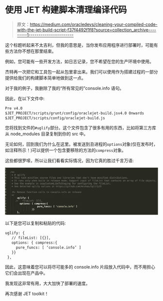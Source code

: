 # 使用 JET 构建脚本清理编译代码

> 原文：<https://medium.com/oracledevs/cleaning-your-compiled-code-with-the-jet-build-script-f37f4492f1f8?source=collection_archive---------1----------------------->

这个标题听起来不太吉利，但我的意思是，当你发布应用程序进行部署时，可能有些方法你不想在那里结束。

例如，您可能有一些开发方法，如日志记录，您不希望在您的生产环境中使用。

杰特再一次把它和工具包一起从包里拿出来。我们可以使用作为搭建过程的一部分提供给我们的构建脚本简单地做到这一点。

对于我的例子，我删除了我的“所有常见的”console.info 语句。

因此，在以下文件中:

```
Pre v4.0
$JET_PROJECT/scripts/grunt/config/oraclejet-build.jsv4.0 Onwards
$JET_PROJECT/scripts/config/oraclejet-build.js
```

您将找到文件的`#uglify`部分。这个文件包含了很多有用的东西，比如将第三方库从 node_modules 目录复制到你的 src 中。

无论如何，回到我们为什么在这里。被发送到丑进程的`options`对象(仅在发布时，如注释所示！)可以提供一个包含要移除的方法的`compress`对象。

这些都很罗嗦，所以让我们看看实际情况，因为它真的胜过千言万语:

![](img/c2893b174848d7cbff5f216739a00573.png)

以下是您可以复制和粘贴的代码:

```
uglify: {
   // fileList: [{}],
   options: { compress:{
     pure_funcs: [ ‘console.info’ ]
   }}
 },
```

因此，这意味着您可以将尽可能多的 console.info 片段放入代码中，而不用担心它们会出现在产品中。

我发现这非常有用，大大加快了部署的速度。

再次感谢 JET toolkit！